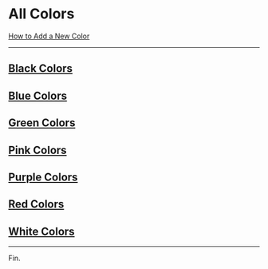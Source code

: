 # All Colors

[How to Add a New Color](./add-new-color.md)

----

## [Black Colors](./black-colors.md)

## [Blue Colors](./blue-colors.md)

## [Green Colors](./green-colors.md)

## [Pink Colors](./pink-colors-by-luminance.md)

## [Purple Colors](./purple-colors.md)

## [Red Colors](./red-colors-by-luminance.md)

## [White Colors](./white-colors-by-luminance.md)

----

Fin.

